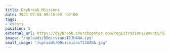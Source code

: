 ```yaml
---
title: Daybreak Missions
date: 2021-07-04 09:10:00 -07:00
tags:
- events
position: 5
external_url: https://daybreak.churchcenter.com/registrations/events/921702
image: "/uploads/DBmissionsTIJUANA.jpg"
small_image: "/uploads/DBmissionsTIJUANA.jpg"
---
```



